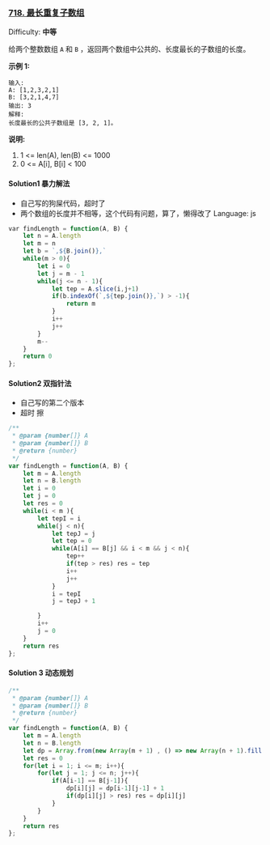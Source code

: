 ### [718\. 最长重复子数组](https://leetcode-cn.com/problems/maximum-length-of-repeated-subarray/)

Difficulty: **中等**


给两个整数数组 `A` 和 `B` ，返回两个数组中公共的、长度最长的子数组的长度。

**示例 1:**

```
输入:
A: [1,2,3,2,1]
B: [3,2,1,4,7]
输出: 3
解释:
长度最长的公共子数组是 [3, 2, 1]。
```

**说明:**

1.  1 <= len(A), len(B) <= 1000
2.  0 <= A[i], B[i] < 100


#### Solution1  暴力解法
 * 自己写的狗屎代码，超时了
 * 两个数组的长度并不相等，这个代码有问题，算了，懒得改了
Language: js

```js
​var findLength = function(A, B) {
    let n = A.length
    let m = n
    let b = `,${B.join()},`
    while(m > 0){
        let i = 0
        let j = m - 1
        while(j <= n - 1){
            let tep = A.slice(i,j+1)
            if(b.indexOf(`,${tep.join()},`) > -1){
                return m
            }
            i++
            j++
        }
        m--
    }
    return 0
};
```

#### Solution2 双指针法
* 自己写的第二个版本
* 超时 擦
```js
/**
 * @param {number[]} A
 * @param {number[]} B
 * @return {number}
 */
var findLength = function(A, B) {
    let m = A.length
    let n = B.length
    let i = 0
    let j = 0
    let res = 0
    while(i < m ){
        let tepI = i
        while(j < n){
            let tepJ = j
            let tep = 0
            while(A[i] == B[j] && i < m && j < n){
                tep++
                if(tep > res) res = tep
                i++
                j++
            }
            i = tepI
            j = tepJ + 1

        }
        i++
        j = 0
    }
    return res
};
```

#### Solution 3 动态规划
```js
/**
 * @param {number[]} A
 * @param {number[]} B
 * @return {number}
 */
var findLength = function(A, B) {
    let m = A.length
    let n = B.length
    let dp = Array.from(new Array(m + 1) , () => new Array(n + 1).fill(0))
    let res = 0
    for(let i = 1; i <= m; i++){
        for(let j = 1; j <= n; j++){
            if(A[i-1] == B[j-1]){
                dp[i][j] = dp[i-1][j-1] + 1
                if(dp[i][j] > res) res = dp[i][j]
            }
        }
    }
    return res
};
```

